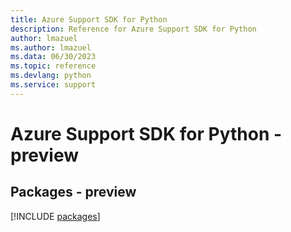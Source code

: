 ```yaml
---
title: Azure Support SDK for Python
description: Reference for Azure Support SDK for Python
author: lmazuel
ms.author: lmazuel
ms.data: 06/30/2023
ms.topic: reference
ms.devlang: python
ms.service: support
---
```

# Azure Support SDK for Python - preview
## Packages - preview
[!INCLUDE [packages](support-index.md)]